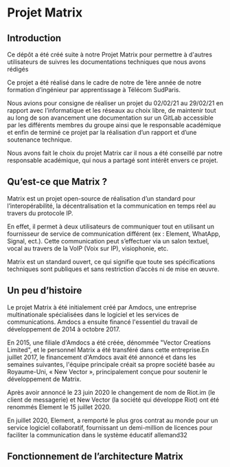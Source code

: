 # Projet Matrix

## Introduction

Ce dépôt a été créé suite à notre Projet Matrix pour permettre à d'autres utilisateurs de suivres les documentations techniques que nous avons rédigés

Ce projet a été réalisé dans le cadre de notre de 1ère année de notre formation d’ingénieur par apprentissage à Télécom SudParis. 

Nous avions pour consigne de réaliser un projet du 02/02/21 au 29/02/21 en rapport avec l’informatique et les réseaux au choix libre, de maintenir tout au long de son avancement une documentation sur un GitLab accessible par les différents membres du groupe ainsi que le responsable académique et enfin de terminé ce projet par la réalisation d’un rapport et d’une soutenance technique.

Nous avons fait le choix du projet Matrix car il nous a été conseillé par notre responsable académique, qui nous a partagé sont intérêt envers ce projet. 

## Qu’est-ce que Matrix ?

Matrix est un projet open-source de réalisation d’un standard pour l’interopérabilité, la décentralisation et la communication en temps réel au travers du protocole IP.

En effet, il permet à deux utilisateurs de communiquer tout en utilisant un fournisseur de service de communication différent (ex : Element, WhatApp, Signal, ect.). Cette communication peut s’effectuer via un salon textuel, vocal au travers de la VoIP (Voix sur IP), visiophonie, etc.

Matrix est un standard ouvert, ce qui signifie que toute ses spécifications techniques sont publiques et sans restriction d’accès ni de mise en œuvre.

## Un peu d’histoire
Le projet Matrix à été initialement créé par Amdocs, une entreprise multinationale spécialisées dans le logiciel et les services de communications. Amdocs a ensuite financé l'essentiel du travail de développement de 2014 à octobre 2017.

En 2015, une filiale d'Amdocs a été créée, dénommée "Vector Creations Limited", et le personnel Matrix a été transféré dans cette entreprise.En juillet 2017, le financement d'Amdocs avait été annoncé et dans les semaines suivantes, l'équipe principale créait sa propre société basée au Royaume-Uni, « New Vector », principalement conçue pour soutenir le développement de Matrix.

Après avoir annoncé le 23 juin 2020 le changement de nom de Riot.im (le client de messagerie) et New Vector (la société qui développe Riot) ont été renommés Element le 15 juillet 2020.

En juillet 2020, Element, a remporté le plus gros contrat au monde pour un service logiciel collaboratif, fournissant un demi-million de licences pour faciliter la communication dans le système éducatif allemand32

## Fonctionnement de l’architecture Matrix
